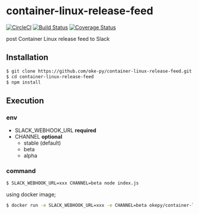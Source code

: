 # container-linux-release-feed

[![CircleCI](https://circleci.com/gh/oke-py/container-linux-release-feed.svg?style=svg)](https://circleci.com/gh/oke-py/container-linux-release-feed)
[![Build Status](https://travis-ci.org/oke-py/container-linux-release-feed.svg?branch=master)](https://travis-ci.org/oke-py/container-linux-release-feed)
[![Coverage Status](https://coveralls.io/repos/github/oke-py/container-linux-release-feed/badge.svg?branch=master)](https://coveralls.io/github/oke-py/container-linux-release-feed?branch=master)

post Container Linux release feed to Slack

## Installation

```bash
$ git clone https://github.com/oke-py/container-linux-release-feed.git
$ cd container-linux-release-feed
$ npm install
```

## Execution

### env

- SLACK_WEBHOOK_URL **required**
- CHANNEL **optional**
  - stable (default)
  - beta
  - alpha

### command

```bash
$ SLACK_WEBHOOK_URL=xxx CHANNEL=beta node index.js
```

using docker image;

```bash
$ docker run -e SLACK_WEBHOOK_URL=xxx -e CHANNEL=beta okepy/container-linux-release-feed
```
